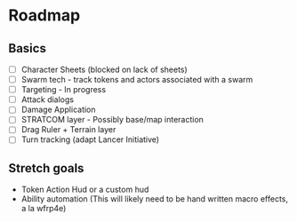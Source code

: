 # Roadmap

## Basics

- [ ] Character Sheets (blocked on lack of sheets)
- [ ] Swarm tech - track tokens and actors associated with a swarm
- [ ] Targeting - In progress
- [ ] Attack dialogs
- [ ] Damage Application
- [ ] STRATCOM layer - Possibly base/map interaction
- [ ] Drag Ruler + Terrain layer
- [ ] Turn tracking (adapt Lancer Initiative)

## Stretch goals

- Token Action Hud or a custom hud
- Ability automation (This will likely need to be hand written macro effects, a la wfrp4e)
